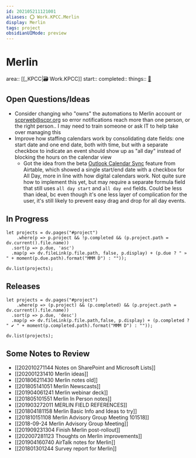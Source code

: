 ```yaml
---
id: 202105211121001
aliases: ⭕️ Work.KPCC.Merlin
display: Merlin
tags: project
obsidianUIMode: preview
---
```


# Merlin

area:: [[_KPCC|🗃 Work.KPCC]]
start::
completed:: 
things:: [🔗](things:///show?id=BJcdYsTp7eYQpczok8VkJg)

## Open Questions/Ideas

- Consider changing who "owns" the automations to Merlin account or scprweb@scpr.org so error notifications reach more than one person, or the right person.. I may need to train someone or ask IT to help take over managing this
- Improve how staffing calendars work by consolidating date fields: one start date and one end date, both with time, but with a separate checkbox to indicate an event should show up as "all day" instead of blocking the hours on the calendar view
  - Got the idea from the beta [Outlook Calendar Sync](https://community.airtable.com/t/new-beta-outlook-calendar-sync/42016) feature from Airtable, which showed a single start/end date with a checkbox for All Day, more in line with how digital calendars work. Not quite sure how to implement this yet, but may require a separate formula field that still uses `all day start` and `all day end` fields. Could be less than ideal, bc even though it's one less layer of complication for the user, it's still likely to prevent easy drag and drop for all day events.

## In Progress
```dataviewjs
let projects = dv.pages("#project")
	.where(p => p.project && !p.completed && (p.project.path = dv.current().file.name))
  .sort(p => p.due, 'asc')
  .map(p => dv.fileLink(p.file.path, false, p.display) + (p.due ? " » " + moment(p.due.path).format("MMM D") : ""));

dv.list(projects);
```

## Releases
```dataviewjs
let projects = dv.pages("#project")
	.where(p => (p.project) && (p.completed) && (p.project.path = dv.current().file.name))
  .sort(p => p.due, 'desc')
  .map(p => dv.fileLink(p.file.path,false, p.display) + (p.completed ? " ✔️ " + moment(p.completed.path).format("MMM D") : ""));
  
dv.list(projects);
```

## Some Notes to Review

- [[202010271144 Notes on SharePoint and Microsoft Lists]]
- [[202001231410 Merlin ideas]]
- [[201806211430 Merlin notes old]]
- [[201805141051 Merlin Newscasts]]
- [[201904061241 Merlin webinar deck]]
- [[201805101551 Merlin In Person notes]]
- [[201903272011 MERLIN FIELD REFERENCES]]
- [[201804181158 Merlin Basic Info and Ideas to try]]
- [[201810151108 Merlin Advisory Group Meeting 101518]]
- [[2018-09-24 Merlin Advisory Group Meeting]]
- [[201909231304 Finish Merlin post-rollout]]
- [[202007281123 Thoughts on Merlin improvements]]
- [[201904160740 AirTalk notes for Merlin]]
- [[201801301244 Survey report for Merlin]]